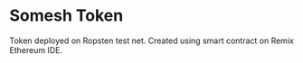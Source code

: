 # Somesh Token
Token deployed on Ropsten test net.
Created using smart contract on Remix Ethereum IDE.
